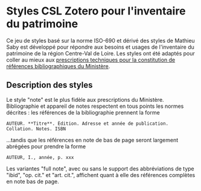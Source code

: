 # Styles CSL Zotero pour l'inventaire du patrimoine

Ce jeu de styles basé sur la norme ISO-690 et dérivé des styles de Mathieu Saby est développé pour répondre aux besoins et usages de l'inventaire du patrimoine de la région Centre-Val de Loire. Les styles ont été adaptés pour coller au mieux aux [prescriptions techniques pour la constitution de références bibliographiques du Ministère](http://www.culture.gouv.fr/culture/dp/inventaire/extranetIGPC/normes/constit_normesbiblio.pdf).


## Description des styles
Le style "note" est le plus fidèle aux prescriptions du Ministère. Bibliographie et appareil de notes respectent en tous points les normes décrites : les références de la bibliographie prennent la forme 

    AUTEUR. **Titre**. Édition. Adresse et année de publication. Collation. Notes. ISBN

...tandis que les références en note de bas de page seront largement abrégées pour prendre la forme 

    AUTEUR, I., année, p. xxx


Les variantes "full note", avec ou sans le support des abbréviations de type "ibid", "op. cit." et "art. cit.", affichent quant à elle des références complètes en note bas de page.

